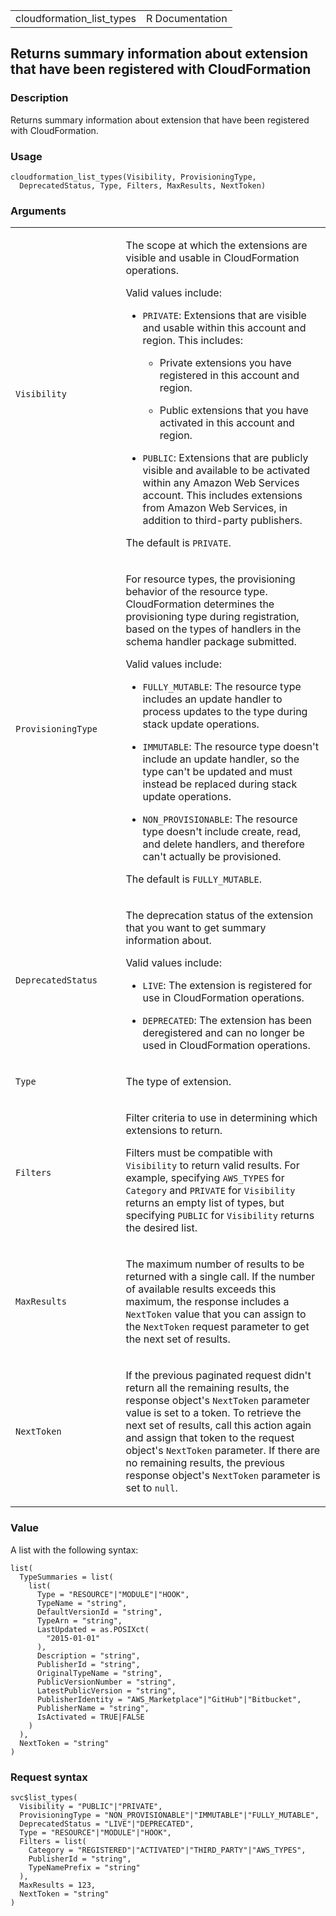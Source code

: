 <table style="width: 100%;">
<tbody>
<tr class="odd">
<td>cloudformation_list_types</td>
<td style="text-align: right;">R Documentation</td>
</tr>
</tbody>
</table>

## Returns summary information about extension that have been registered with CloudFormation

### Description

Returns summary information about extension that have been registered
with CloudFormation.

### Usage

    cloudformation_list_types(Visibility, ProvisioningType,
      DeprecatedStatus, Type, Filters, MaxResults, NextToken)

### Arguments

<table>
<colgroup>
<col style="width: 35%" />
<col style="width: 65%" />
</colgroup>
<tbody>
<tr class="odd">
<td><code
id="cloudformation_list_types_:_Visibility">Visibility</code></td>
<td><p>The scope at which the extensions are visible and usable in
CloudFormation operations.</p>
<p>Valid values include:</p>
<ul>
<li><p><code>PRIVATE</code>: Extensions that are visible and usable
within this account and region. This includes:</p>
<ul>
<li><p>Private extensions you have registered in this account and
region.</p></li>
<li><p>Public extensions that you have activated in this account and
region.</p></li>
</ul></li>
<li><p><code>PUBLIC</code>: Extensions that are publicly visible and
available to be activated within any Amazon Web Services account. This
includes extensions from Amazon Web Services, in addition to third-party
publishers.</p></li>
</ul>
<p>The default is <code>PRIVATE</code>.</p></td>
</tr>
<tr class="even">
<td><code
id="cloudformation_list_types_:_ProvisioningType">ProvisioningType</code></td>
<td><p>For resource types, the provisioning behavior of the resource
type. CloudFormation determines the provisioning type during
registration, based on the types of handlers in the schema handler
package submitted.</p>
<p>Valid values include:</p>
<ul>
<li><p><code>FULLY_MUTABLE</code>: The resource type includes an update
handler to process updates to the type during stack update
operations.</p></li>
<li><p><code>IMMUTABLE</code>: The resource type doesn't include an
update handler, so the type can't be updated and must instead be
replaced during stack update operations.</p></li>
<li><p><code>NON_PROVISIONABLE</code>: The resource type doesn't include
create, read, and delete handlers, and therefore can't actually be
provisioned.</p></li>
</ul>
<p>The default is <code>FULLY_MUTABLE</code>.</p></td>
</tr>
<tr class="odd">
<td><code
id="cloudformation_list_types_:_DeprecatedStatus">DeprecatedStatus</code></td>
<td><p>The deprecation status of the extension that you want to get
summary information about.</p>
<p>Valid values include:</p>
<ul>
<li><p><code>LIVE</code>: The extension is registered for use in
CloudFormation operations.</p></li>
<li><p><code>DEPRECATED</code>: The extension has been deregistered and
can no longer be used in CloudFormation operations.</p></li>
</ul></td>
</tr>
<tr class="even">
<td><code id="cloudformation_list_types_:_Type">Type</code></td>
<td><p>The type of extension.</p></td>
</tr>
<tr class="odd">
<td><code id="cloudformation_list_types_:_Filters">Filters</code></td>
<td><p>Filter criteria to use in determining which extensions to
return.</p>
<p>Filters must be compatible with <code>Visibility</code> to return
valid results. For example, specifying <code>AWS_TYPES</code> for
<code>Category</code> and <code>PRIVATE</code> for
<code>Visibility</code> returns an empty list of types, but specifying
<code>PUBLIC</code> for <code>Visibility</code> returns the desired
list.</p></td>
</tr>
<tr class="even">
<td><code
id="cloudformation_list_types_:_MaxResults">MaxResults</code></td>
<td><p>The maximum number of results to be returned with a single call.
If the number of available results exceeds this maximum, the response
includes a <code>NextToken</code> value that you can assign to the
<code>NextToken</code> request parameter to get the next set of
results.</p></td>
</tr>
<tr class="odd">
<td><code
id="cloudformation_list_types_:_NextToken">NextToken</code></td>
<td><p>If the previous paginated request didn't return all the remaining
results, the response object's <code>NextToken</code> parameter value is
set to a token. To retrieve the next set of results, call this action
again and assign that token to the request object's
<code>NextToken</code> parameter. If there are no remaining results, the
previous response object's <code>NextToken</code> parameter is set to
<code>null</code>.</p></td>
</tr>
</tbody>
</table>

### Value

A list with the following syntax:

    list(
      TypeSummaries = list(
        list(
          Type = "RESOURCE"|"MODULE"|"HOOK",
          TypeName = "string",
          DefaultVersionId = "string",
          TypeArn = "string",
          LastUpdated = as.POSIXct(
            "2015-01-01"
          ),
          Description = "string",
          PublisherId = "string",
          OriginalTypeName = "string",
          PublicVersionNumber = "string",
          LatestPublicVersion = "string",
          PublisherIdentity = "AWS_Marketplace"|"GitHub"|"Bitbucket",
          PublisherName = "string",
          IsActivated = TRUE|FALSE
        )
      ),
      NextToken = "string"
    )

### Request syntax

    svc$list_types(
      Visibility = "PUBLIC"|"PRIVATE",
      ProvisioningType = "NON_PROVISIONABLE"|"IMMUTABLE"|"FULLY_MUTABLE",
      DeprecatedStatus = "LIVE"|"DEPRECATED",
      Type = "RESOURCE"|"MODULE"|"HOOK",
      Filters = list(
        Category = "REGISTERED"|"ACTIVATED"|"THIRD_PARTY"|"AWS_TYPES",
        PublisherId = "string",
        TypeNamePrefix = "string"
      ),
      MaxResults = 123,
      NextToken = "string"
    )
